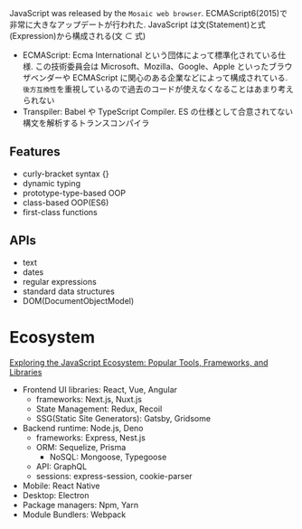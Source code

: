 
JavaScript was released by the `Mosaic web browser`. ECMAScript6(2015)で非常に大きなアップデートが行われた.
JavaScript は文(Statement)と式(Expression)から構成される(文 ⊂ 式)

- ECMAScript: Ecma International という団体によって標準化されている仕様. この技術委員会は Microsoft、Mozilla、Google、Apple といったブラウザベンダーや ECMAScript に関心のある企業などによって構成されている. `後方互換性`を重視しているので過去のコードが使えなくなることはあまり考えられない
- Transpiler: Babel や TypeScript Compiler. ES の仕様として合意されてない構文を解析するトランスコンパイラ

## Features

- curly-bracket syntax {}
- dynamic typing
- prototype-type-based OOP
- class-based OOP(ES6)
- first-class functions

## APIs

- text
- dates
- regular expressions
- standard data structures
- DOM(DocumentObjectModel)

# Ecosystem

[Exploring the JavaScript Ecosystem: Popular Tools, Frameworks, and Libraries](https://mirzaleka.medium.com/exploring-javascript-ecosystem-popular-tools-frameworks-libraries-7901703ec88f)

- Frontend UI libraries: React, Vue, Angular
  - frameworks: Next.js, Nuxt.js
  - State Management: Redux, Recoil
  - SSG(Static Site Generators): Gatsby, Gridsome
- Backend runtime: Node.js, Deno
  - frameworks: Express, Nest.js
  - ORM: Sequelize, Prisma
    - NoSQL: Mongoose, Typegoose
  - API: GraphQL
  - sessions: express-session, cookie-parser
- Mobile: React Native
- Desktop: Electron
- Package managers: Npm, Yarn
- Module Bundlers: Webpack
  <script>で一々 *.js を読み込んでいると遅いので，依存関係順に統合. .js だけではなく .css 等 HTML で読み込むファイルは統合される
- Task Runners: Grunt, Gulp
- Testing tools: Jest, Storybook
  - E2E: Cypress
- Linter: ESLint
- Transpilers: Babel(ES6, React, TypeScript), tsc
- Alt JS: TypeScript, CoffeeScript, Vanilla JS
- API
  - Data Visualization: Canvas, Chart.js


## JavaScript Engines

- V8: Google Chrome, Edge, Opera, Node.js, Deno
- SpiderMonkey: Firefox
- JavaScript Core: Safari, iOS


# History

## ECMAScript

ES3(1999)
- regular expression
- new control statements
- exception handling

ES5(2009)
- iteration functions(map, reduce, filter, forEach)
- JSON
- accessor(getter and setter)
- better reflection and object properties

ES6(ES2015)
- block scope(let, const)
- arrow function
- class
- module(CommonJS => ES modules)
- template literal
- spread operator
- default value
- de-structuring assignment
- rest parameter
- symbol
- generator function

ES2017
- promise, async/await

以降は`Living Standard`という形で毎年更新されるようになった

## Frontend history

- Module Bundler
  - Necessary: *.js ファイルの読み込み負荷増大
  - Solution: Webpack で .js, .css を依存関係順に統合
- UI Library
  - Necessary: jQuery の DOM 操作の負荷増大．状態を管理できない
  - Solution: Virtual DOM を有する React等の登場
- SPA(Single Page App): HTML が一つだけのアプリケーション
  - Necessary: HTML のレンダリング負荷増大
  - Solution: SPA Router でページ遷移を管理．ブラウザからサーバへの HTML Request が一回で済むから高速．負荷軽減
    1. 宣言的 UI: DOM Tree 構造を Object 形式で宣言して可読性を上げる
    2. Virtual DOM: Dom Tree を Object で疑似的に表現して JavaScript のランタイム上で管理
    3. 差分検知: Virtual DOM の差分を比較


## Surroundings history

- 1993: The Mosaic web browser was released
- 1995: first shipped called `LiveScript` as part of Navigator beta
- 1996: Microsoft release JScript which is similar to JavaScript
  => cause cross browser problem that make developers confuse
- 1997: ECMA Script1 was released by Ecma International
- 1998: ECMA Script2 was released
- 1999: ECMA Script3 was released
- 2000: Internet Explorer dominant about 95% in the browser market
- 2004: FireFox was released by Mozilla ex-Netscape
- 2005: `AJAX` appeared. It provided async procession
  => affect jQuery
- 2008: Google Chrome with just-in-time compilation was released
- 2009: ECMA Script5 was released
- 2009: `Node.js` and `npm` was released by Ryan Dahl
- 2015: `ECMA Script6` was released

## Browser history

- 1993: NCSA Mosaic
- 1994: Netscape Navigator
- 1995: Internet Explorer
- 1996: Opera
- 2003: Safari
- 2004: Firefox
- 2008: Google Chrome


# Syntax

'use strict'はコードの安全性を確保するために ES5 から実装された機能であり、古く安全でない構文を禁止する

## Data Type

```js
// primitive type
Number: 12
BingInt: 9007199254740992n // ES2020. it is over 2^53-1
String: 'foo' // 'str' or "str"
Symbol: Symbol('str')
Undefined: undefined
Null: null
Boolean: true, false

// object type
Object: {key: "value"}
Array: [1, 2] // Objectから派生. Array = { 0: 'value1', 1: 'value2', ... }
Function: function() {}
RegExp: /[a-z]/
```

## escape character

```js
\n: new line
\t: tab
\b: backspace
\0: null
\': single quote
\": double quote
\\: backslash
```

## RegExp type

```js
\d: digit(Arabic numeral)
\w: [A-Za-z0-9_]
\s:[ \f\n\r\t\v\u00a0\u1680\u2000-\u200a\u2028\u2029\u202f\u205f\u3000\ufeff]
```

## type cast

```js
// check
typeof x;

// to int
parseInt(x);
Number(x);

// to float
parseFloat(x);

// to string
String(x);

// to boolean
Boolean(x);

// to array
Array(1, 2); // [1, 2]

// template literal
console.log(`${x}`);
```

## reserved words

```js
break       case    catch   continue    default
delete      do      else    finally     for
function    if      in      instanceof  new
return      switch  this    throw       try
typeof      var     void    while       with
const       let
```

## copy variables

```js
// 値渡し
let x = 3;
let y;
y = x;
x = 1;
console.log(y); // 3

// 参照渡し(ポインタ渡し) = [x,y], {k:"value"}
let a1 = [1, 2, 3];
let a2;
a2 = a1;
a1[0] = "a";
console.log(a2); // ["a",2,3]
```

## Variable

if you declare variables without var or let, variables are in global scope

- const: ES2015. declare constant value. 基本的に参照透過性(変数が immutable であること)を担保するために変数宣言時は const を使うのがベター
- let: ES2015. declare block scope value. ループ中の変数など途中で変化する必要がある変数に用いる

Flow

1. 宣言: let x;
2. 代入: x = 3;
3. 評価: 変数に格納された値を参照する行為

```js
// you can declare and reassign again
var foo = null;

// block scope. you must not declare again
let bar = null;

// you must not reassign again. it is CONSTANT VALUE. it is the most general way
const baz = null;
```

falsy variables

- false
- undefined
- null
- 0
- 0n
- NaN
- ""

### Operand

単項、二項、三項の演算子が存在する

```js
代入演算子: =
剰余演算子: %
冪乗演算子: ** // ES2016
increment: ++ // 単項演算子
decrement: --
厳密等価演算子: === // 値とデータ型も同じ. あるいは値と参照変数も同じ
厳密不等価演算子: !== // 値とデータ型も同じ. あるいは値と参照変数も同じ
等価演算子: == // 値のみ評価. 型違いの場合は暗黙的に型変換する
不等価演算子: != // 値のみ評価. 型違いの場合は暗黙的に型変換する
論理積: && // and
論理和: || // or
否定： ! // not
```

## control flows

### if condition

```js
const height = 162;

if (height > 160) {
  console.log("good !");
} else if (height > 170) {
  console.log("great !!");
} else {
  console.log("soso ...");
}

// short conditionals(one liner)
height > 160 ? console.log("good !") : console.log("bad");
```

### switch case condition

※break を入れないと他の条件も実行するので注意

```js
const signal = "yellow";

switch (signal) {
  case "red":
    console.log("stop");
    break; // defaultにいくのを防止
  case "blue":
    console.log("go");
    break;
  case "yellow":
    console.log("caution");
    break;
  default: // = else
    console.log("no signal");
    break;
}
```

## Loop

### for loop

```js
for (let i = 0; i < 10; i++) {
  console.log(i);
}

// forEach
let array = ["a", "b", "c"];
array.forEach(
  (e, index) => console.log(e, index) // callback func
);

// for in // 要素の処理をする際はあまり推奨されていない
let array = ["a", "b", "c"];
for (let i in array) {
  // indexが返される
  console.log(array[i]);
}

obj = { k1: "value1", k2: "value2" };
for (let k in obj) {
  console.log(obj[k]);
}

// for of. ES2015. iterableに対して用いる
array = ["a", "b", "c"];
for (let e of array) {
  // elementが返される
  console.log(e); // 'a', 'b', 'c'
}
```

### while loop

- break: it makes loop end
- continue: it makes loop skip following lines

```js
let i = 0; // counter variable

while (i < 10) {
  if (i === 3) {
    i++;
    continue;
  }
  console.log(i);
  i++;
}

// do while
do {
  // 初回は必ず実行
  console.log(i);
} while (i < 10);
```

## exception handling

- tyy: start exception block
  - throw: raise Error
- catch: exception
- finally: exception にかかわらず、常に出力

```js
let a = ["a", true, 0];

for (let i in a) {
  try {
    if (a[i] === 0) {
      throw new Error("0で割らないで"); // raise
    }
    console.log(3 / a[i]);
  } catch (e) {
    console.log(e.message);
  } finally {
    console.log("常に出力");
  }
}
```

## Function

- return: return variables

```js
// function literal
function hello(name) {
  console.log(`hello ${name}`);
  return name;
}

// function formula. like to assign value
let add = function (a, b) {
  return a + b;
};

// arrow function. ES2015. all below are equivalent
function add(a, b) {
  return a + b;
}
const add = (a, b) => {
  // omit function
  return a + b;
};
const add = (a, b) => a + b; // omit function, { return }

// spread operator. ES2015
let func = (...args) => {
  console.log(args); // argsArray [arg1, arg2, ..., arg n]
};

// default parameters. ES2015
function sayHi(name = "hitoe") {
  // const name = name || 'hitoe' // ES2015以前はOR演算子でデフォルト引数を指定していた
  return "hello " + name;
}
sayHi(); // hello hitoe

// object method. they are equivalent
const obj = {
  someMethod: function () {
    // function formula
    return "it is method";
  },
};
const obj = {
  someMethod() {
    return "it is method";
  },
};
```

## Class

従来は prototype で関数として実装していた。ES6 から class が登場。

```js
class Human {
  // 先頭は大文字
  classProp = "This is class prop"; // クラス変数

  constructor(name, age) {
    // インスタンス変数
    this.name = name; // this = インスタンス
    this.age = age;
  }

  static sayHello() {
    // クラスメソッド
    console.log("say hello");
  }

  sayPokemon(pokemon) {
    // インスタンスメソッド
    console.log(`say ${pokemon}`);
  }
}

taro = new Human("taro", 7); // newでインスタンス生成
```

### inheritance

```js
class PokemonMaster extends Human {
  breedPokemon() {
    console.log("ポケモンを育てるよ");
  }
}
```

### accessor

クラスオブジェクトにおいて、プロパティの様に振る舞うメソッド

```js
class Triangle {
  constructor(width, height) {
    this.width = width;
    this.height = height;
  }

  get calc() {
    return (this.width * this.height) / 2;
  }

  set props(obj) {
    this.width = obj.width;
    this.height = obj.height;
  }
}
```

# Object.method

## String

```js
let s = "susi,zume,geki,dai";

s.split(","); // , でsplit to array
s.slice(3, 7); // start endでslice
s.search("s"); // 文字位置検索
s.replace("s", "t"); // replace
s.length; // = len(s)
s.toUpperCase();
```

## Math

```js
Math.random(); // 0 <= x < 1
Math.abs(-7); // 7
Math.pow(2, 4); // 16
Math.ceil(3.4); // 4
Math.floor(7.7); // 7
Math.round(3.1); // 3
Math.sqrt(16); // 4
Math.PI; // 3.14...
Math.E; // 2.7...
```

## Array

```js
let arr = [1, 2, 3];

arr.map((e) => e * 2); // [1, 4, 6]
arr.filter((e) => e === 2 || e === 3); // [2, 3]
arr.concat(arr); // [1, 2, 3, 1, 2, 3]
arr.every((e) => e < 5); // true
arr.some((e) => e === 1); //true
arr.includes(1); // true
arr.join(""); // '123'
arr.find((e) => e >= 2); // 2. only return first element
arr.slice(1, 3); // [2, 3]
arr.splice(0, 2); // [1, 2]
arr.reduce((total, current) => total + current); // 6 = sum()
arr.reverse(); // [3, 2, 1]
arr.push(4); // [1, 2, 3, 4]
arr.pop(); // [1, 2, 3]
arr.unshift(0); // [0, 1, 2, 3]
arr.shift(); // [1, 2, 3]

// destructuring
const strArr = ["red", "blue", "green"];
const [first, second, third] = strArr;
// first = 'red', second = 'blue', third = 'green'

// destructuring with spread syntax
const [a, ...newArr] = [1, 2, 3, 4]; // a = 1, neWarr = [2,3,4]
const arr2 = [...arr, 4]; // arr2 = [1,2,3,4]
```

## Object

```js
obj = { a: 1, b: 2, c: 3 };
// dot
obj.a; // 1
// bracket
obj["b"]; // 2

obj.hasOwnProperty(1); // true
Object.keys(obj); // ['a', 'b', 'c']
Object.values(obj); // [1, 2, 3]
Object.entries(obj); // [['a', 1], ['b', 2], ['c', 3]]
Object.freeze(obj); // objのconst化

// destructuring
const user = {
  name: "hitoe",
  age: 16,
  works: {
    title: "Machine Human",
  },
};

const { name, age } = user; // name = 'hitoe', age = 16
const {
  works: { title },
} = user; // title = 'Machine Human'

// destructuring with spread syntax
const newUser = {
  ...user,
  job: "engineer",
};
Object.keys(newUser); // ['name', 'age', 'works', 'job']
```

## Date

```js

```

# Modules

## commonJS

how to export

```js
module.exports = someModule;
```

how to import

```js
const package = require("someModule");
```

## ES6 Modules

named export require surrounding modules by {} when you export and import

- how to export
  - named export: you can't rename modules
  - export default: you can rename modules and export only one module

```js
// named export
const a = 1;
const b = 2;

export { a, b };

// export default
export default a;
```

how to import

```js
// named import
import { a, b } from "./someModule";

// import default
import a from "./someModule";
```

# Asynchronous processing

順次実行の構造型プログラミングの法則を壊すサーバサイドメインの処理.`Promise`という後で実オブジェクトを渡すための仮のオブジェクトを発行することによって実現する. サーバの`メインスレッド`領域を中断させないように考案された仕組み

JS は fs など標準で非同期処理となる非同期型関数を多く保有している

## Promise Object(ES2015)

Promise state

- resolve: success
- reject: failure
- pending: initial state

Promise で処理の状態を保持し、`コールバック関数`で resolve, reject それぞれの状態になった時の処理を記述できる

```js
// resolveのみの処理

console.log("start");

function puts(str) {
  // return promise instance. callback関数のresolve()は後で定義
  return new Promise(function (resolve) {
    return setTimeout(function () {
      return resolve(str);
    }, 1000);
  });
}

// callback関数. thenの引数は非同期関数の戻り値
puts("async").then(function (result) {
  // resolve(str)の内容. str = result
  return console.log(result);
});

console.log("end");
// start -> end -> async
```

resolve, reject 両方の処理を記述

```js
const promise = new Promise((resolve, reject) => {
  // 非同期でresolveする
  setTimeout(() => {
    resolve();
    // すでにresolveされているため無視される
    reject(new Error("エラー"));
  }, 16);
});
promise.then(
  () => {
    console.log("Fulfilledとなった");
  },
  (error) => {
    // この行は呼び出されない
  }
);
```

## Promise chain

コールバックで返した値を次のコールバックへ引数として渡す

```js
Promise.resolve(1)
  .then((value) => {
    console.log(value); // => 1
    return value * 2;
  })
  .then((value) => {
    console.log(value); // => 2
    return value * 2;
  })
  .then((value) => {
    console.log(value); // => 4
    // 値を返さない場合は undefined を返すのと同じ
  })
  .then((value) => {
    console.log(value); // => undefined
  });
```

## async/await (ES2017)

async function という常に Promise インスタンスを返す関数. resolve, reject の state の記載を省ける. 非同期処理を同期処理のように記述可能. Promise.then()の`コールバック地獄`を解消するために考案された

```js
async function doAsync(what) {
  return what;
}

// コールバック関数
doAsync("hoge").then((val) => {
  console.log(val);
});

// 以下のPromise記法と同義
function doAsync(what) {
  return new Promise((resolve) => {
    resolve(what);
  });
}

doAsync("hoge").then((val) => {
  console.log(val);
});
```

await はコールバック関数の省略記法

```js
async function asyncMain() {
  const value = await Promise.resolve(42);
  // コールバック関数
  console.log(value); // => 42
}
asyncMain(); // Promiseインスタンスを返す

// 以下のthenを用いたコールバック関数と同義
function asyncMain() {
  return Promise.resolve(42).then((value) => {
    console.log(value); // => 42
  });
}
asyncMain(); // Promiseインスタンスを返す
```

# Browser Object

windowObject から以下のような階層構造を持つ

- window(global)
  - screen
  - location(URL)
  - navigation
  - history
  - document(HTML source)
    - anchors
    - images
    - forms
      - elements
        - Button
        - CheckBox
        - FileUpload
        - Password
        - Radio
        - Reset
        - Submit
        - Text
        - Textarea
        - Select
          - options

## window

- methods: popup 系の object. render する前に呼び出される
  - alert(): popup の表示
  - confirm(): y/n の確認, y = true, n = false を返す
  - prompt(): user input popup

### localStorage

**The keys and values stored** with localStorage are always in the UTF-16 DOMSting format, which uses two bytes per character. As with objects, integer keys are automatically converted to strings

syntax looks like Firebase

```js
// access
const myStorage = window.localStorage;
// set
localStorage.setItem("key", "value");
// get
localStorage.getItem("key"); // return value
// delete
localStorage.removeItem("key");
// clear
localStorage.clear();
```

## location

- methods:
  - reload(): 再読み込み = f5
  - replace(URL): ページ遷移 = a タグ
- props:
  - pathname: URL の path
  - port
  - protocol: https://みたいな
  - href: location.href = URL = location.replace(URL)

## document

https://developer.mozilla.org/en-US/docs/Web/API

### file handling

```js
const inputElement = document.getElementById("input");
inputElement.addEventListener("change", handleFiles, false);

// event handler
function handleFiles() {
  const fileList = this.files;
  console.log(fileList);
  for (let e of fileList) {
    console.log(e);
  }
}
```

# DOM(DocumentObjectModel)

HTML を Parse して木構造で表現した仕様. W3C(World Wide Web Consortium)によって標準化されている. 要素を node と表現する．JavaScript で直接操作できる．document は Global Object なのでここからHTML を操作可能

- node: variation of node

  - element node
  - attribute node
  - text node

- node tree
  - parent node
    - older brother node
    - current node
    - younger brother node
      - first child node
        ...
      - last child node

## change node element

```js
// get directly
document.getElementById("id");
// listなのでfor ofで要素取得. list.item(i)で個別取得可能
document.getElementsByTagName("tagName");
document.getElementsByClassName("className");

// selectorによる統一記法
document.querySelector("#id");
document.querySelectorAll(".class");
document.querySelectorAll("selector[attr]");

// get and set attr
element.getAttribute("attr");
element.setAttribute("attr", "value");

// change text in node element
element.textContent = "newText";
element.innerHTML = "newText";

// create
document.createElement("tag");

// set, update, delete like array object
parentNode.appendChild(element);
parentNode.replaceChild(element);
parentNode.removeChild(element);
```

## change CSS

```js
// change property
element.style.property = "value";
// change class
element.className = "className";
```

## Event listener

set multi event listener for one event in node element

```js
// syntax
eventTarget("event", eventHandler, options);

// example
element.addEventListener("event", (e) => {
  callbackFunc();
});
```

# Web API

[Mozilla Web API](https://developer.mozilla.org/ja/docs/Web/API)

- XMLHttpRequest(XHR): Ajax で頻繁に利用されるページ全体をロードせずにデータをフェッチできるオブジェクト
